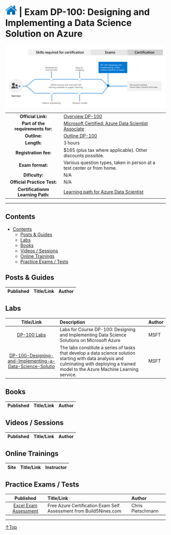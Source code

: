 # [![Home](/img/home.png)](certifications.md "Overview Certifications") | Exam DP-100: Designing and Implementing a Data Science Solution on Azure
![Cert](/img/dp-100.png)

|                                   |                                                                                                                                   |
| :-------------------------------: | :-------------------------------------------------------------------------------------------------------------------------------- |
|        **Official Link:**         | [Overview DP-100](https://docs.microsoft.com/en-us/learn/certifications/exams/DP-100)                                             |
| **Part of the requirements for:** | [Microsoft Certified: Azure Data Scientist Associate](https://docs.microsoft.com/en-us/learn/certifications/azure-data-scientist) |
|           **Outline:**            | [Outline DP-100](https://query.prod.cms.rt.microsoft.com/cms/api/am/binary/RE3VUjA)                                               |
|            **Length:**            | 3 hours                                                                                                                           |
|       **Registration fee:**       | $165 (plus tax where applicable).  Other discounts possible.                                                                      |
|         **Exam format:**          | Various question types, taken in person at a test center or from home.                                                            |
|          **Dificulty:**           | N/A                                                                                                                               |
|    **Official Practice Test:**    | N/A                                                                                                                               |
| **Certificationm Learning Path:** | [Learning path for Azure Data Scientist](https://query.prod.cms.rt.microsoft.com/cms/api/am/binary/RE2PLKZ)                       |


___

## Contents
- [Contents](#contents)
    - [Posts & Guides](#posts-&-guides)
    - [Labs](#labs)
    - [Books](#books)
    - [Videos / Sessions](#videos-/-sessions)
    - [Online Trainings](#online-trainings)
    - [Practice Exams / Tests](#practice-exams-/-tests)


## Posts & Guides
| Published | Title/Link | Author |
| :-------: | :--------- | :----- |



## Labs
|                                                                        Title/Link                                                                         | Description                                                                                                                                                                                  | Author |
| :-------------------------------------------------------------------------------------------------------------------------------------------------------: | :------------------------------------------------------------------------------------------------------------------------------------------------------------------------------------------- | :----- |
|                                                 [DP-100 Labs](https://github.com/MicrosoftLearning/DP100)                                                 | Labs for Course DP-100: Designing and Implementing Data Science Solutions on Microsoft Azure                                                                                                 | MSFT   |
| [DP-100-Designing-and-Implementing-a-Data-Science-Solutio](https://github.com/MicrosoftLearning/DP-100-Designing-and-Implementing-a-Data-Science-Solutio) | The labs constitute a series of tasks that develop a data science solution starting with data analysis and culminating with deploying a trained model to the Azure Machine Learning service. | MSFT   |




## Books
| Published | Title/Link | Author |
| :-------: | :--------- | :----- |



## Videos / Sessions
| Published | Title/Link | Author |
| :-------: | :--------- | :----- |



## Online Trainings
| Site  | Title/Link | Instructor |
| :---: | :--------- | :--------- |


## Practice Exams / Tests
|                                                                        Published                                                                         | Title/Link                                                         | Author            |
| :------------------------------------------------------------------------------------------------------------------------------------------------------: | :----------------------------------------------------------------- | :---------------- |
| [Excel Exam Assessment](https://github.com/Build5Nines/exam-assessments/blob/master/Assessments/Exam-Msft-DP-100-Self-Assessment-Build5Nines.xlsx?raw=1) | Free Azure Certification Exam Self Assessment from Build5Nines.com | Chris Pietschmann |

___
 <a href="#top" title="Back to the top.">↑Top</a>
